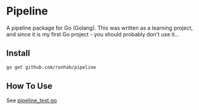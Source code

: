 # Pipeline

A pipeline package for Go (Golang).
This was written as a learning project, and since it is my first Go project - you should probably don't use it...

## Install

```bash
go get github.com/ronhab/pipeline
```

## How To Use

See [pipeline_test.go](pipeline_test.go)
